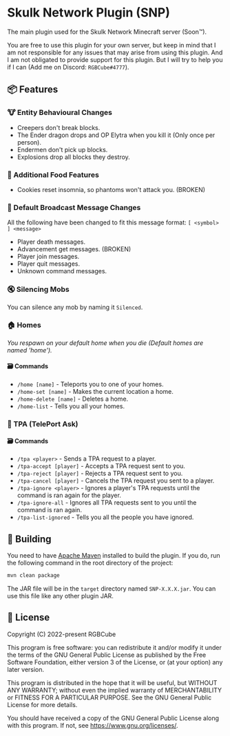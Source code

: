 # Skulk Network Plugin (SNP)

The main plugin used for the Skulk Network Minecraft server (Soon™).

You are free to use this plugin for your own server, but keep in mind that I am not responsible for any issues that may
arise from using this plugin.
And I am not obligated to provide support for this plugin. But I will try to help you if I can (Add me on
Discord: `RGBCube#4777`).

## 📦 Features

### 🐮 Entity Behavioural Changes

* Creepers don't break blocks.
* The Ender dragon drops and OP Elytra when you kill it (Only once per person).
* Endermen don't pick up blocks.
* Explosions drop all blocks they destroy.

### 🧀 Additional Food Features

* Cookies reset insomnia, so phantoms won't attack you. (BROKEN)

### 📣 Default Broadcast Message Changes

All the following have been changed to fit this message format: `[ <symbol> ] <message>`

* Player death messages.
* Advancement get messages. (BROKEN)
* Player join messages.
* Player quit messages.
* Unknown command messages.

### 🔇 Silencing Mobs

You can silence any mob by naming it `Silenced`.

### 🏠 Homes

*You respawn on your default home when you die (Default homes are named 'home').*

#### 🗃️ Commands

* `/home [name]` - Teleports you to one of your homes.
* `/home-set [name]` - Makes the current location a home.
* `/home-delete [name]` - Deletes a home.
* `/home-list` - Tells you all your homes.

### 📍 TPA (TelePort Ask)

#### 🗃️ Commands

* `/tpa <player>` - Sends a TPA request to a player.
* `/tpa-accept [player]` - Accepts a TPA request sent to you.
* `/tpa-reject [player]` - Rejects a TPA request sent to you.
* `/tpa-cancel [player]` - Cancels the TPA request you sent to a player.
* `/tpa-ignore <player>` - Ignores a player's TPA requests until the command is ran again for the player.
* `/tpa-ignore-all` - Ignores all TPA requests sent to you until the command is ran again.
* `/tpa-list-ignored` - Tells you all the people you have ignored.

## 🔨 Building

You need to have [Apache Maven](https://maven.apache.org/) installed to build the plugin.
If you do, run the following command in the root directory of the project:

```bash
mvn clean package
```

The JAR file will be in the `target` directory named `SNP-X.X.X.jar`.
You can use this file like any other plugin JAR.

## 📄 License

Copyright (C) 2022-present RGBCube

This program is free software: you can redistribute it and/or modify
it under the terms of the GNU General Public License as published by
the Free Software Foundation, either version 3 of the License, or
(at your option) any later version.

This program is distributed in the hope that it will be useful,
but WITHOUT ANY WARRANTY; without even the implied warranty of
MERCHANTABILITY or FITNESS FOR A PARTICULAR PURPOSE. See the
GNU General Public License for more details.

You should have received a copy of the GNU General Public License
along with this program. If not, see <https://www.gnu.org/licenses/>.

